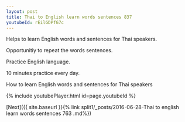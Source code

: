 ```yaml
---
layout: post
title: Thai to English learn words sentences 837 
youtubeId: rEilGDPfG7c
---
```

 
 
Helps to learn English words and sentences for Thai speakers.

Opportunitiy to repeat the words sentences. 

Practice English language. 
 
10 minutes practice every day. 
 
How to learn English words and sentences for Thai speakers 
 
{% include youtubePlayer.html id=page.youtubeId %}
 
 
[Next]({{ site.baseurl }}{% link  split1/_posts/2016-06-28-Thai to english learn words sentences 763 .md%})
 

